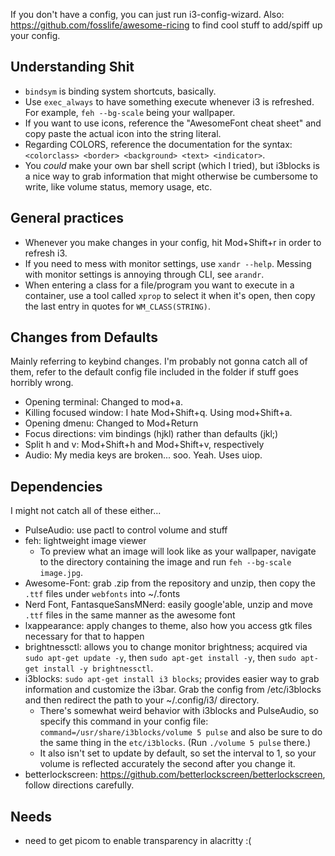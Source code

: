 If you don't have a config, you can just run i3-config-wizard.
Also: https://github.com/fosslife/awesome-ricing to find cool stuff to add/spiff up your config.

## Understanding Shit
- `bindsym` is binding system shortcuts, basically.
- Use `exec_always` to have something execute whenever i3 is refreshed. For example, `feh --bg-scale` being your wallpaper. 
- If you want to use icons, reference the "AwesomeFont cheat sheet" and copy paste the actual icon into the string literal.
- Regarding COLORS, reference the documentation for the syntax: `<colorclass> <border> <background> <text> <indicator>`.
- You *could* make your own bar shell script (which I tried), but i3blocks is a nice way to grab information that might otherwise be cumbersome to write, like volume status, memory usage, etc.

## General practices
- Whenever you make changes in your config, hit Mod+Shift+r in order to refresh i3.
- If you need to mess with monitor settings, use `xandr --help`. Messing with monitor settings is annoying through CLI, see `arandr`.
- When entering a class for a file/program you want to execute in a container, use a tool called `xprop` to select it when it's open, then copy the last entry in quotes for `WM_CLASS(STRING)`. 

## Changes from Defaults
Mainly referring to keybind changes. I'm probably not gonna catch all of them, refer to the default config file included in the folder if stuff goes horribly wrong.
- Opening terminal: Changed to mod+a.
- Killing focused window: I hate Mod+Shift+q. Using mod+Shift+a. 
- Opening dmenu: Changed to Mod+Return
- Focus directions: vim bindings (hjkl) rather than defaults (jkl;)
- Split h and v: Mod+Shift+h and Mod+Shift+v, respectively
- Audio: My media keys are broken... soo. Yeah. Uses uiop.

## Dependencies
I might not catch all of these either...
- PulseAudio: use pactl to control volume and stuff
- feh: lightweight image viewer
    - To preview what an image will look like as your wallpaper, navigate to the directory containing the image and run `feh --bg-scale image.jpg`. 
- Awesome-Font: grab .zip from the repository and unzip, then copy the `.ttf` files under `webfonts` into ~/.fonts
- Nerd Font, FantasqueSansMNerd: easily google'able, unzip and move `.ttf` files in the same manner as the awesome font
- lxappearance: apply changes to theme, also how you access gtk files necessary for that to happen
- brightnessctl: allows you to change monitor brightness; acquired via `sudo apt-get update -y`, then `sudo apt-get install -y`, then `sudo apt-get install -y brightnessctl`.
- i3blocks: `sudo apt-get install i3 blocks`; provides easier way to grab information and customize the i3bar. Grab the config from /etc/i3blocks and then redirect the path to your ~/.config/i3/ directory.
    - There's somewhat weird behavior with i3blocks and PulseAudio, so specify this command in your config file: `command=/usr/share/i3blocks/volume 5 pulse` and also be sure to do the same thing in the `etc/i3blocks`. (Run `./volume 5 pulse` there.)
    - It also isn't set to update by default, so set the interval to 1, so your volume is reflected accurately the second after you change it.
- betterlockscreen: https://github.com/betterlockscreen/betterlockscreen, follow directions carefully.


## Needs
- need to get picom to enable transparency in alacritty :(
